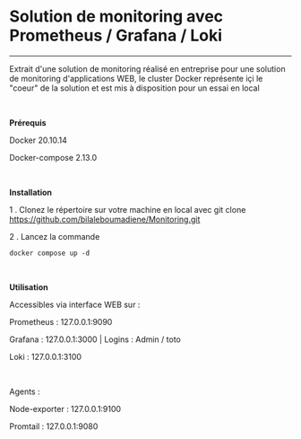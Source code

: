 # Solution de monitoring avec Prometheus / Grafana / Loki  
****************
Extrait d'une solution de monitoring réalisé en entreprise pour une solution de monitoring d'applications WEB, le cluster Docker représente içi le "coeur" de la solution et est mis à disposition pour un essai en local  

&nbsp;

**Prérequis**

Docker 20.10.14  

Docker-compose 2.13.0  

&nbsp;

**Installation**
&nbsp;

1 . Clonez le répertoire sur votre machine en local avec git clone https://github.com/bilaleboumadiene/Monitoring.git

2 . Lancez la commande 
```
docker compose up -d
```  

&nbsp;

**Utilisation**

Accessibles via interface WEB sur : 

Prometheus : 127.0.0.1:9090  

Grafana : 127.0.0.1:3000 | Logins : Admin / toto  

Loki : 127.0.0.1:3100  

&nbsp;  

Agents : 

Node-exporter : 127.0.0.1:9100  

Promtail : 127.0.0.1:9080
